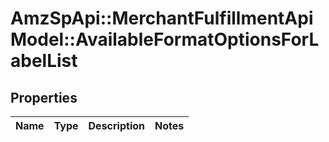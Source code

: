 # AmzSpApi::MerchantFulfillmentApiModel::AvailableFormatOptionsForLabelList

## Properties
Name | Type | Description | Notes
------------ | ------------- | ------------- | -------------


